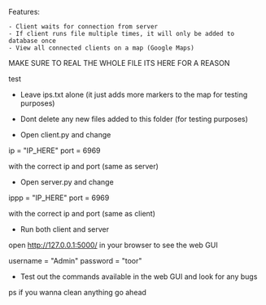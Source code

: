 Features:

    - Client waits for connection from server
    - If client runs file multiple times, it will only be added to database once
    - View all connected clients on a map (Google Maps)



MAKE SURE TO REAL THE WHOLE FILE ITS HERE FOR A REASON

test





- Leave ips.txt alone (it just adds more markers to the map for testing purposes)

- Dont delete any new files added to this folder (for testing purposes)

- Open client.py and change

ip      = "IP_HERE"
port    = 6969

with the correct ip and port (same as server)

- Open server.py and change

ippp 	= "IP_HERE"
port 	= 6969

with the correct ip and port (same as client)


- Run both client and server

open http://127.0.0.1:5000/ in your browser to see the web GUI

username = "Admin"
password = "toor"


- Test out the commands available in the web GUI and look for any bugs

ps if you wanna clean anything go ahead